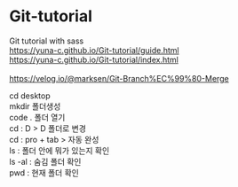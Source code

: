 # Git-tutorial

Git tutorial with sass<br>
https://yuna-c.github.io/Git-tutorial/guide.html<br>
https://yuna-c.github.io/Git-tutorial/index.html<br><br>
https://velog.io/@marksen/Git-Branch%EC%99%80-Merge

cd desktop <br>
mkdir 폴더생성 <br>
code . 폴더 열기 <br>
cd : D > D 폴더로 변경<br>
cd : pro + tab > 자동 완성<br>
ls : 폴더 안에 뭐가 있는지 확인<br>
ls -al : 숨김 폴더 확인<br>
pwd : 현재 폴더 확인<br><br><br>


